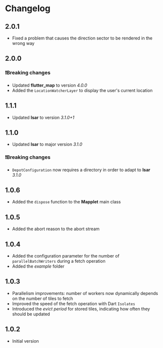 # Changelog

## 2.0.1

-   Fixed a problem that causes the direction sector to be rendered in the wrong way

## 2.0.0

### ❗Breaking changes

-   Updated **flutter_map** to version _4.0.0_
-   Added the `LocationWatcherLayer` to display the user's current location

## 1.1.1

-   Updated **Isar** to version _3.1.0+1_

## 1.1.0

-   Updated **Isar** to major version _3.1.0_

### ❗Breaking changes

-   `DepotConfiguration` now requires a directory in order to adapt to **Isar** _3.1.0_

## 1.0.6

-   Added the `dispose` function to the **Mapplet** main class

## 1.0.5

-   Added the abort reason to the abort stream

## 1.0.4

-   Added the configuration parameter for the number of `parallelBatchWriters` during a fetch operation
-   Added the _example_ folder

## 1.0.3

-   Parallelism improvements: number of workers now dynamically depends on the number of tiles to fetch
-   Improved the speed of the fetch operation with Dart `Isolates`
-   Introduced the _evict period_ for stored tiles, indicating how often they should be updated

## 1.0.2

-   Initial version
